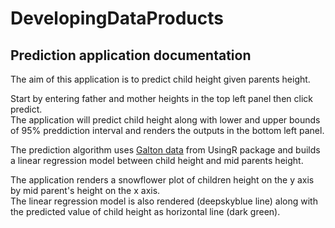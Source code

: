# DevelopingDataProducts

## Prediction application documentation  
The aim of this application is to predict child height given parents height.  

Start by entering father and mother heights in the top left panel then click predict.  
The application will predict child height along with lower and upper bounds of 95% preddiction interval and renders the outputs in the bottom left panel.


The prediction algorithm uses [Galton data]("https://vincentarelbundock.github.io/Rdatasets/doc/HistData/Galton.html") from UsingR package and builds a linear regression model between child height and mid parents height.  

The application renders a snowflower plot of children height on the y axis by mid parent's height on the x axis.   
The linear regression model is also rendered (deepskyblue line) along with the predicted value of child height as horizontal line (dark green).
